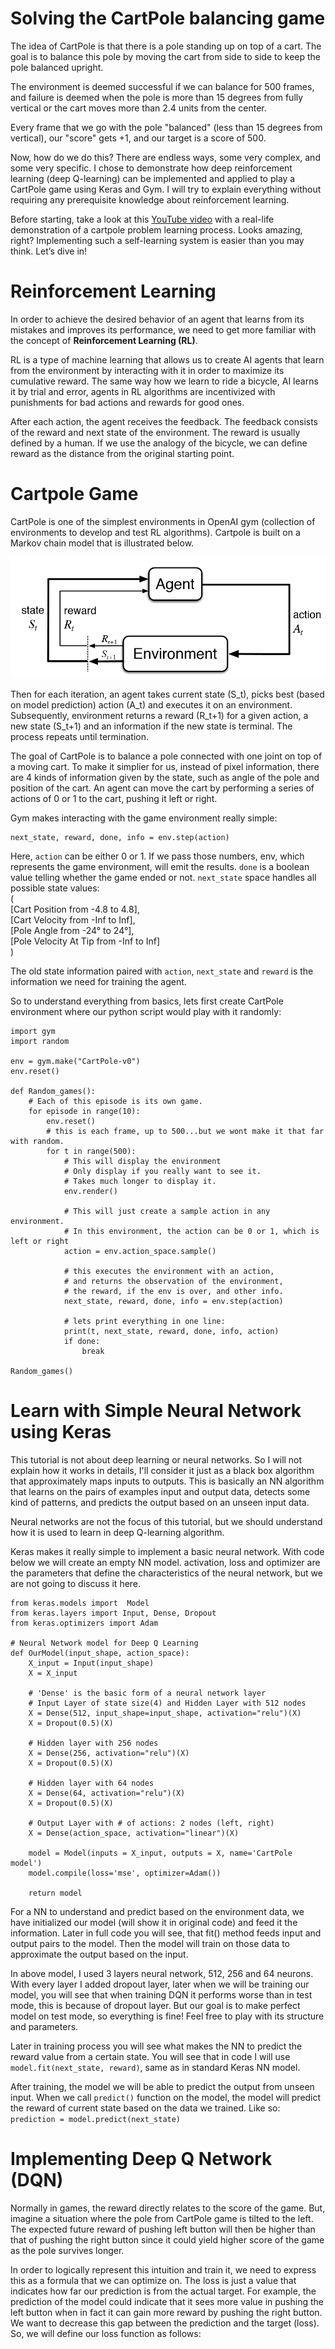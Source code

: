 # Solving the CartPole balancing game

The idea of CartPole is that there is a pole standing up on top of a cart. The goal is to balance this pole by moving the cart from side to side to keep the pole balanced upright.

The environment is deemed successful if we can balance for 500 frames, and failure is deemed when the pole is more than 15 degrees from fully vertical or the cart moves more than 2.4 units from the center.

Every frame that we go with the pole "balanced" (less than 15 degrees from vertical), our "score" gets +1, and our target is a score of 500.

Now, how do we do this? There are endless ways, some very complex, and some very specific. I chose to demonstrate how deep reinforcement learning (deep Q-learning) can be implemented and applied to play a CartPole game using Keras and Gym. I will try to explain everything without requiring any prerequisite knowledge about reinforcement learning.

Before starting, take a look at this [YouTube video](https://youtu.be/XiigTGKZfks) with a real-life demonstration of a cartpole problem learning process. Looks amazing, right? Implementing such a self-learning system is easier than you may think. Let’s dive in!


# Reinforcement Learning
In order to achieve the desired behavior of an agent that learns from its mistakes and improves its performance, we need to get more familiar with the concept of <b>Reinforcement Learning (RL)</b>.

RL is a type of machine learning that allows us to create AI agents that learn from the environment by interacting with it in order to maximize its cumulative reward. The same way how we learn to ride a bicycle, AI learns it by trial and error, agents in RL algorithms are incentivized with punishments for bad actions and rewards for good ones.

After each action, the agent receives the feedback. The feedback consists of the reward and next state of the environment. The reward is usually defined by a human. If we use the analogy of the bicycle, we can define reward as the distance from the original starting point.


# Cartpole Game
CartPole is one of the simplest environments in OpenAI gym (collection of environments to develop and test RL algorithms). Cartpole is built on a Markov chain model that is illustrated below.

<p align="center">
    <img src="https://github.com/pythonlessons/CartPole_reinforcement_learning/blob/master/IMAGES/image.png"
</p>
  
Then for each iteration, an agent takes current state (S_t), picks best (based on model prediction) action (A_t) and executes it on an environment. Subsequently, environment returns a reward (R_t+1) for a given action, a new state (S_t+1) and an information if the new state is terminal. The process repeats until termination.

The goal of CartPole is to balance a pole connected with one joint on top of a moving cart. To make it simplier for us, instead of pixel information, there are 4 kinds of information given by the state, such as angle of the pole and position of the cart. An agent can move the cart by performing a series of actions of 0 or 1 to the cart, pushing it left or right.

Gym makes interacting with the game environment really simple:
```
next_state, reward, done, info = env.step(action)
```

Here, ```action``` can be either 0 or 1. If we pass those numbers, env, which represents the game environment, will emit the results. ```done``` is a boolean value telling whether the game ended or not. ```next_state``` space handles all possible state values:<br>
(<br>
[Cart Position from -4.8 to 4.8],<br>
[Cart Velocity from -Inf to Inf],<br>
[Pole Angle from -24° to 24°],<br>
[Pole Velocity At Tip from -Inf to Inf]<br>
)

The old state information paired with ```action```, ```next_state``` and ```reward``` is the information we need for training the agent.

So to understand everything from basics, lets first create CartPole environment where our python script would play with it randomly:

```
import gym
import random

env = gym.make("CartPole-v0")
env.reset()

def Random_games():
    # Each of this episode is its own game.
    for episode in range(10):
        env.reset()
        # this is each frame, up to 500...but we wont make it that far with random.
        for t in range(500):
            # This will display the environment
            # Only display if you really want to see it.
            # Takes much longer to display it.
            env.render()
            
            # This will just create a sample action in any environment.
            # In this environment, the action can be 0 or 1, which is left or right
            action = env.action_space.sample()

            # this executes the environment with an action, 
            # and returns the observation of the environment, 
            # the reward, if the env is over, and other info.
            next_state, reward, done, info = env.step(action)
            
            # lets print everything in one line:
            print(t, next_state, reward, done, info, action)
            if done:
                break
                
Random_games()
```

# Learn with Simple Neural Network using Keras
This tutorial is not about deep learning or neural networks. So I will not explain how it works in details, I'll consider it just as a black box algorithm that approximately maps inputs to outputs. This is basically an NN algorithm that learns on the pairs of examples input and output data, detects some kind of patterns, and predicts the output based on an unseen input data.

Neural networks are not the focus of this tutorial, but we should understand how it is used to learn in deep Q-learning algorithm.

Keras makes it really simple to implement a basic neural network. With code below we will create an empty NN model. activation, loss and optimizer are the parameters that define the characteristics of the neural network, but we are not going to discuss it here.

```
from keras.models import  Model
from keras.layers import Input, Dense, Dropout
from keras.optimizers import Adam

# Neural Network model for Deep Q Learning
def OurModel(input_shape, action_space):
    X_input = Input(input_shape)
    X = X_input

    # 'Dense' is the basic form of a neural network layer
    # Input Layer of state size(4) and Hidden Layer with 512 nodes
    X = Dense(512, input_shape=input_shape, activation="relu")(X)
    X = Dropout(0.5)(X)
    
    # Hidden layer with 256 nodes
    X = Dense(256, activation="relu")(X)
    X = Dropout(0.5)(X)
    
    # Hidden layer with 64 nodes
    X = Dense(64, activation="relu")(X)
    X = Dropout(0.5)(X)
    
    # Output Layer with # of actions: 2 nodes (left, right)
    X = Dense(action_space, activation="linear")(X)

    model = Model(inputs = X_input, outputs = X, name='CartPole model')
    model.compile(loss='mse', optimizer=Adam())
    
    return model
```
For a NN to understand and predict based on the environment data, we have initialized our model (will show it in original code) and feed it the information. Later in full code you will see, that fit() method feeds input and output pairs to the model. Then the model will train on those data to approximate the output based on the input.

In above model, I used 3 layers neural network, 512, 256 and 64 neurons. With every layer I added dropout layer, later when we will be training our model, you will see that when training DQN it performs worse than in test mode, this is because of dropout layer. But our goal is to make perfect model on test mode, so everything is fine! Feel free to play with its structure and parameters.

Later in training process you will see what makes the NN to predict the reward value from a certain state. You will see that in code I will use ```model.fit(next_state, reward)```, same as in standard Keras NN model.

After training, the model we will be able to predict the output from unseen input. When we call ```predict()``` function on the model, the model will predict the reward of current state based on the data we trained. Like so: ```prediction = model.predict(next_state)```


# Implementing Deep Q Network (DQN)
Normally in games, the reward directly relates to the score of the game. But, imagine a situation where the pole from CartPole game is tilted to the left. The expected future reward of pushing left button will then be higher than that of pushing the right button since it could yield higher score of the game as the pole survives longer.

In order to logically represent this intuition and train it, we need to express this as a formula that we can optimize on. The loss is just a value that indicates how far our prediction is from the actual target. For example, the prediction of the model could indicate that it sees more value in pushing the left button when in fact it can gain more reward by pushing the right button. We want to decrease this gap between the prediction and the target (loss). So, we will define our loss function as follows:
